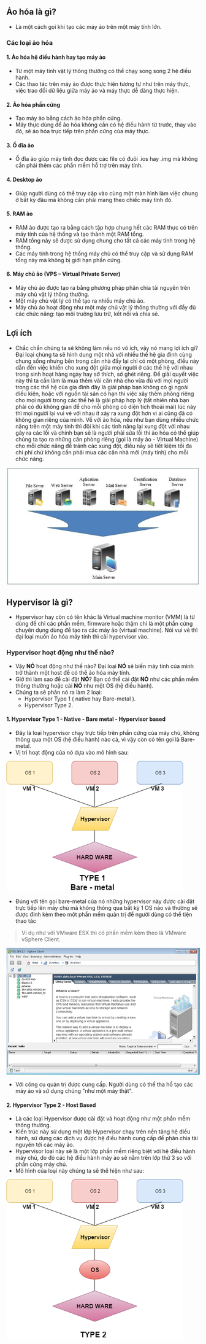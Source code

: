 ## Ảo hóa là gì?
- Là một cách gọi khi tạo các máy ảo trên một máy tính lớn.
### Các loại ảo hóa
#### 1. Ảo hóa hệ điều hành hay tạo máy ảo
- Từ một máy tính vật lý thông thường có thể chạy song song 2 hệ điều hành.  
- Các thao tác trên máy ảo được thực hiện tương tự như trên máy thực, việc trao đổi dữ liệu giữa máy ảo và máy thực dễ dàng thực hiện.  

#### 2. Ảo hóa phần cứng
- Tạo máy ảo bằng cách ảo hóa phần cứng.  
- Máy thực dùng để ảo hóa không cần có hệ điều hành từ trước, thay vào đó, sẽ ảo hóa trực tiếp trên phần cứng của máy thực.  

#### 3. Ổ đĩa ảo
- Ổ đĩa ảo giúp máy tính đọc được các file có đuôi .ios hay .img mà không cần phải thêm các phần mềm hỗ trợ trên máy tính.  

#### 4. Desktop ảo
- Giúp người dùng có thể truy cập vào cùng một màn hình làm việc chung ở bất kỳ đâu mà không cần phải mang theo chiếc máy tính đó.

#### 5. RAM ảo
- RAM ảo được tạo ra bằng cách tập hợp chung hết các RAM thực có trên máy tính của hệ thống và tạo thành một RAM tổng.
- RAM tổng này sẽ được sử dụng chung cho tất cả các máy tính trong hệ thống.
- Các máy tính trong hệ thống máy chủ có thể truy cập và sử dụng RAM tổng này mà không bị giới hạn phần cứng.

#### 6. Máy chủ ảo (VPS – Virtual Private Server)
- Máy chủ ảo được tạo ra bằng phương pháp phân chia tài nguyên trên máy chủ vật lý thông thường. 
- Một máy chủ vật lý có thể tạo ra nhiều máy chủ ảo. 
- Máy chủ ảo hoạt động như một máy chủ vật lý thông thường với đầy đủ các chức năng: tạo môi trường lưu trữ, kết nối và chia sẻ.

## Lợi ích
- Chắc chắn chúng ta sẽ không làm nếu nó vô ích, vậy nó mang lợi ích gì? Đại loại chúng ta sẽ hình dung một nhà với nhiều thế hệ gia đình cùng chung sống nhưng bên trong căn nhà đấy lại chỉ có một phòng, điều này dẫn đến việc khiến cho xung đột giữa mọi người ở các thế hệ với nhau trong sinh hoạt hàng ngày hay sở thích, sở ghét riêng. Để giải quyết việc này thì ta cần làm là mua thêm vài căn nhà cho vừa đủ với mọi người trong các thế hệ của gia đình đây là giải pháp bạn không có gì ngoài điều kiện, hoặc với nguồn tài sản có hạn thì việc xây thêm phòng riêng cho mọi người trong các thế hệ là giải pháp hợp lý (tất nhiên nhà bạn phải có đủ không gian để cho mỗi phòng có diện tích thoải mái) lúc này thì mọi người lại vui vẻ với nhau ít xảy ra xung đột hơn vì ai cũng đã có không gian riêng của mình. Về với ảo hóa, nếu như bạn dùng nhiều chức năng trên một máy tính thì đôi khi các tính năng lại xung đột với nhau gây ra các lỗi và chính bạn sẽ là người phải sửa lỗi thì ảo hóa có thể giúp chúng ta tạo ra những căn phòng riêng (gọi là máy ảo - Virtual Machine) cho mỗi chức năng để tránh các xung đột, điều này sẽ tiết kiệm tối đa chi phí chứ không cần phải mua các căn nhà mới (máy tính) cho mỗi chức năng.
<img src = "https://github.com/toan207/VMware-note/blob/master/images/tongquan.jpg">

## Hypervisor là gì?
- Hypervisor hay còn có tên khác là Virtual machine monitor (VMM) là từ dùng để chỉ các phần mềm, firmware hoặc thậm chí là một phần cứng chuyên dụng dùng để tạo ra các máy ảo (virtual machine). Nói vui vẻ thì đại loại muốn ảo hóa máy tính thì cài hypervisor vào.
### Hypervisor hoạt động như thế nào?
- Vậy **NÓ** hoạt động như thế nào? Đại loại **NÓ** sẽ biến máy tính của mình trở thành một host để có thể ảo hóa máy tính.
- Giờ thì làm sao để cài đặt **NÓ**? Bạn có thể cài đặt **NÓ** như các phần mềm thông thường hoặc cài **NÓ** như một OS (hệ điều hành).
- Chúng ta sẽ phân nó ra làm 2 loại:
  - Hypervisor Type 1 ( native hay Bare-metal ).
  - Hypervisor Type 2.
#### 1. Hypervisor Type 1 - Native - Bare metal - Hypervisor based
- Đây là loại hypervisor chạy trực tiếp trên phần cứng của máy chủ, không thông qua một OS (hệ điều hành) nào cả, vì vậy còn có tên gọi là Bare-metal.
- Vị trí hoạt động của nó dựa vào mô hình sau:
<img src = "https://github.com/toan207/VMware-note/blob/master/images/1%20-%20Hypervisor%20Type%201%20-%201.png"> 

- Đúng với tên gọi bare-metal của nó những hypervisor này được cài đặt trực tiếp lên máy chủ mà không thông qua bất kỳ 1 OS nào và thường sẽ được đính kèm theo một phần mềm quản trị để người dùng có thể tiện thao tác  
>Ví dụ như với VMware ESX thì có phần mềm kèm theo là VMware vSphere Client.
<img src = "https://github.com/toan207/VMware-note/blob/master/images/1%20-%20Hypervisor%20Type%201%20-%202.png">

- Với công cụ quản trị được cung cấp. Người dùng có thể tha hồ tạo các máy ảo và sử dụng chúng "như một máy thật".
#### 2. Hypervisor Type 2 - Host Based
- Là các loại Hypervisor được cài đặt và hoạt động như một phần mềm thông thường.
- Kiến trúc này sử dụng một lớp Hypervisor chạy trên nền tảng hệ điều hành, sử dụng các dịch vụ được hệ điều hành cung cấp để phân chia tài nguyên tới các máy ảo.
- Hypervisor loại này sẽ là một lớp phần mềm riêng biệt với hệ điều hành máy chủ, do đó các hệ điều hành máy ảo sẽ nằm trên lớp thứ 3 so với phần cứng máy chủ.
- Mô hình của loại này chúng ta sẽ thể hiện như sau:
<img src = "https://github.com/toan207/VMware-note/blob/master/images/2%20-%20Hypervisor%20Type%202%20-%20Host%20Based.png">

